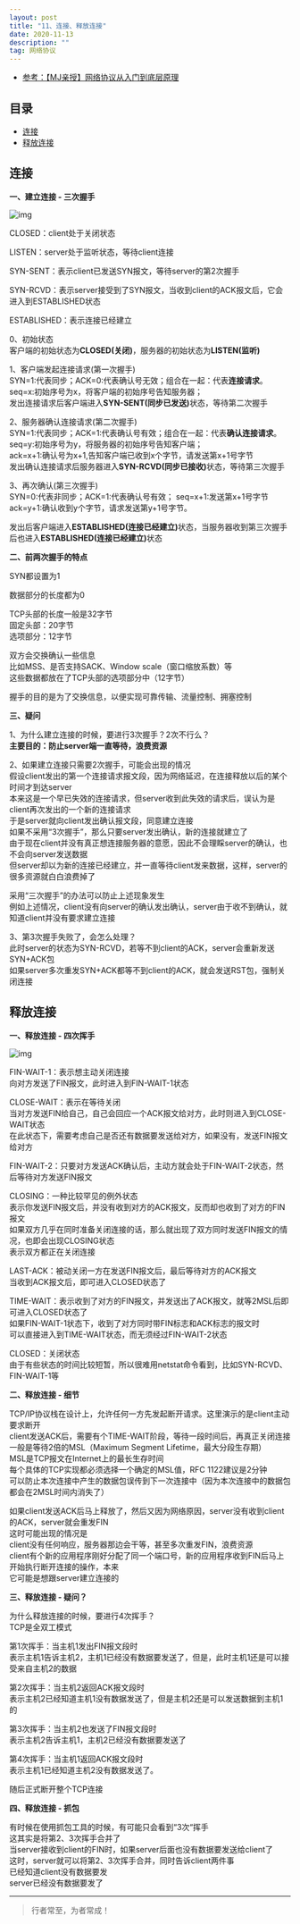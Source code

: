 ```yaml
---
layout: post
title: "11、连接、释放连接"
date: 2020-11-13
description: ""
tag: 网络协议
---
```




- [参考：【MJ亲授】网络协议从入门到底层原理](https://ke.qq.com/course/2900359)



## 目录

* [连接](#content1)
* [释放连接](#content2)


<!-- ************************************************ -->
## <a id="content1"></a>连接

**一、建立连接 - 三次握手**

<img src="/images/Network/tcp28.png" alt="img">

CLOSED：client处于关闭状态  

LISTEN：server处于监听状态，等待client连接    

SYN-SENT：表示client已发送SYN报文，等待server的第2次握手  

SYN-RCVD：表示server接受到了SYN报文，当收到client的ACK报文后，它会进入到ESTABLISHED状态       
     
ESTABLISHED：表示连接已经建立       

0、初始状态      
客户端的初始状态为<span style="font-weight:bold">CLOSED(关闭)</span>，服务器的初始状态为<span style="font-weight:bold">LISTEN(监听)</span>

1、客户端发起连接请求(第一次握手)      
SYN=1:代表同步；ACK=0:代表确认号无效；组合在一起：代表<span style="font-weight:bold">连接请求</span>。      
seq=x:初始序号为x，将客户端的初始序号告知服务器；             
发出连接请求后客户端进入<span style="font-weight:bold">SYN-SENT(同步已发送)</span>状态，等待第二次握手      

2、服务器确认连接请求(第二次握手)      
SYN=1:代表同步；ACK=1:代表确认号有效；组合在一起：代表<span style="font-weight:bold">确认连接请求</span>。       
seq=y:初始序号为y，将服务器的初始序号告知客户端；       
ack=x+1:确认号为x+1,告知客户端已收到x个字节，请发送第x+1号字节             
发出确认连接请求后服务器进入<span style="font-weight:bold">SYN-RCVD(同步已接收)</span>状态，等待第三次握手         

3、再次确认(第三次握手)         
SYN=0:代表非同步；ACK=1:代表确认号有效；
seq=x+1:发送第x+1号字节       
ack=y+1:确认收到y个字节，请求发送第y+1号字节。      

发出后客户端进入<span style="font-weight:bold">ESTABLISHED(连接已经建立)</span>状态，当服务器收到第三次握手后也进入<span style="font-weight:bold">ESTABLISHED(连接已经建立)</span>状态



**二、前两次握手的特点**

SYN都设置为1 

数据部分的长度都为0

TCP头部的长度一般是32字节        
固定头部：20字节        
选项部分：12字节        

双方会交换确认一些信息        
比如MSS、是否支持SACK、Window scale（窗口缩放系数）等        
这些数据都放在了TCP头部的选项部分中（12字节）        


握手的目的是为了交换信息，以便实现可靠传输、流量控制、拥塞控制

**三、疑问**

1、为什么建立连接的时候，要进行3次握手？2次不行么？     
<span style="font-weight:bold">主要目的：防止server端一直等待，浪费资源</span>

2、如果建立连接只需要2次握手，可能会出现的情况        
假设client发出的第一个连接请求报文段，因为网络延迟，在连接释放以后的某个时间才到达server        
本来这是一个早已失效的连接请求，但server收到此失效的请求后，误认为是client再次发出的一个新的连接请求        
于是server就向client发出确认报文段，同意建立连接        
如果不采用“3次握手”，那么只要server发出确认，新的连接就建立了        
由于现在client并没有真正想连接服务器的意愿，因此不会理睬server的确认，也不会向server发送数据        
但server却以为新的连接已经建立，并一直等待client发来数据，这样，server的很多资源就白白浪费掉了 

采用“三次握手”的办法可以防止上述现象发生      
例如上述情况，client没有向server的确认发出确认，server由于收不到确认，就知道client并没有要求建立连接      

3、第3次握手失败了，会怎么处理？      
此时server的状态为SYN-RCVD，若等不到client的ACK，server会重新发送SYN+ACK包        
如果server多次重发SYN+ACK都等不到client的ACK，就会发送RST包，强制关闭连接      


<!-- ************************************************ -->
## <a id="content2"></a>释放连接

**一、释放连接 - 四次挥手**

<img src="/images/Network/tcp29.png" alt="img">


FIN-WAIT-1：表示想主动关闭连接        
向对方发送了FIN报文，此时进入到FIN-WAIT-1状态   

CLOSE-WAIT：表示在等待关闭        
当对方发送FIN给自己，自己会回应一个ACK报文给对方，此时则进入到CLOSE-WAIT状态        
在此状态下，需要考虑自己是否还有数据要发送给对方，如果没有，发送FIN报文给对方 

FIN-WAIT-2：只要对方发送ACK确认后，主动方就会处于FIN-WAIT-2状态，然后等待对方发送FIN报文    

CLOSING：一种比较罕见的例外状态        
表示你发送FIN报文后，并没有收到对方的ACK报文，反而却也收到了对方的FIN报文        
如果双方几乎在同时准备关闭连接的话，那么就出现了双方同时发送FIN报文的情况，也即会出现CLOSING状态        
表示双方都正在关闭连接        

LAST-ACK：被动关闭一方在发送FIN报文后，最后等待对方的ACK报文       
当收到ACK报文后，即可进入CLOSED状态了

TIME-WAIT：表示收到了对方的FIN报文，并发送出了ACK报文，就等2MSL后即可进入CLOSED状态了       
如果FIN-WAIT-1状态下，收到了对方同时带FIN标志和ACK标志的报文时       
可以直接进入到TIME-WAIT状态，而无须经过FIN-WAIT-2状态     

CLOSED：关闭状态       
由于有些状态的时间比较短暂，所以很难用netstat命令看到，比如SYN-RCVD、FIN-WAIT-1等  


**二、释放连接 - 细节**

TCP/IP协议栈在设计上，允许任何一方先发起断开请求。这里演示的是client主动要求断开          
client发送ACK后，需要有个TIME-WAIT阶段，等待一段时间后，再真正关闭连接          
一般是等待2倍的MSL（Maximum Segment Lifetime，最大分段生存期）          
MSL是TCP报文在Internet上的最长生存时间          
每个具体的TCP实现都必须选择一个确定的MSL值，RFC 1122建议是2分钟          
可以防止本次连接中产生的数据包误传到下一次连接中（因为本次连接中的数据包都会在2MSL时间内消失了） 

如果client发送ACK后马上释放了，然后又因为网络原因，server没有收到client的ACK，server就会重发FIN          
这时可能出现的情况是          
client没有任何响应，服务器那边会干等，甚至多次重发FIN，浪费资源          
client有个新的应用程序刚好分配了同一个端口号，新的应用程序收到FIN后马上开始执行断开连接的操作，本来          
它可能是想跟server建立连接的

**三、释放连接 - 疑问？**

为什么释放连接的时候，要进行4次挥手？       
TCP是全双工模式  

第1次挥手：当主机1发出FIN报文段时       
表示主机1告诉主机2，主机1已经没有数据要发送了，但是，此时主机1还是可以接受来自主机2的数据 

第2次挥手：当主机2返回ACK报文段时       
表示主机2已经知道主机1没有数据发送了，但是主机2还是可以发送数据到主机1的 

第3次挥手：当主机2也发送了FIN报文段时            
表示主机2告诉主机1，主机2已经没有数据要发送了     

第4次挥手：当主机1返回ACK报文段时              
表示主机1已经知道主机2没有数据发送了。

随后正式断开整个TCP连接       


**四、释放连接 - 抓包**

有时候在使用抓包工具的时候，有可能只会看到“3次“挥手         
这其实是将第2、3次挥手合并了        
当server接收到client的FIN时，如果server后面也没有数据要发送给client了          
这时，server就可以将第2、3次挥手合并，同时告诉client两件事           
已经知道client没有数据要发            
server已经没有数据要发了            

----------
>  行者常至，为者常成！


